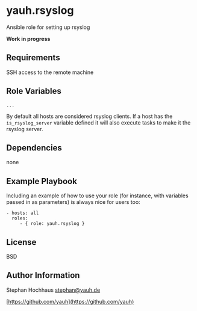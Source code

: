 # yauh.rsyslog
Ansible role for setting up rsyslog

**Work in progress**

## Requirements
SSH access to the remote machine

## Role Variables

```
...
```

By default all hosts are considered rsyslog clients. If a host has the `is_rsyslog_server` variable defined it will also execute tasks to make it the rsyslog server.

## Dependencies
none

## Example Playbook
Including an example of how to use your role (for instance, with variables passed in as parameters) is always nice for users too:

```
- hosts: all
  roles:
     - { role: yauh.rsyslog }
```

## License
BSD

## Author Information
Stephan Hochhaus stephan@yauh.de

[https://github.com/yauh](https://github.com/yauh)
